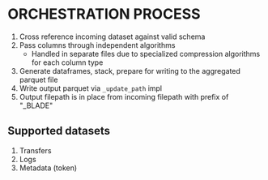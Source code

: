 # ORCHESTRATION PROCESS

1. Cross reference incoming dataset against valid schema
2. Pass columns through independent algorithms
   - Handled in separate files due to specialized compression algorithms for each column type
3. Generate dataframes, stack, prepare for writing to the aggregated parquet file
4. Write output parquet via `_update_path` impl
5. Output filepath is in place from incoming filepath with prefix of "_BLADE"




## Supported datasets
1. Transfers
2. Logs
3. Metadata (token)